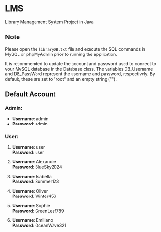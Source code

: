 ﻿# LMS

Library Management System Project in Java

## Note

Please open the `libraryDB.txt` file and execute the SQL commands in MySQL or phpMyAdmin prior to running the application.

It is recommended to update the account and password used to connect to your MySQL database in the Database class. The variables DB_Username and DB_PassWord represent the username and password, respectively. By default, these are set to "root" and an empty string ("").

## Default Account

### Admin:
- **Username**: admin  
- **Password**: admin

### User:
1. **Username**: user  
   **Password**: user

2. **Username**: Alexandre  
   **Password**: BlueSky2024

3. **Username**: Isabella  
   **Password**: Summer123

4. **Username**: Oliver  
   **Password**: Winter456

5. **Username**: Sophie  
   **Password**: GreenLeaf789

6. **Username**: Emiliano  
   **Password**: OceanWave321
